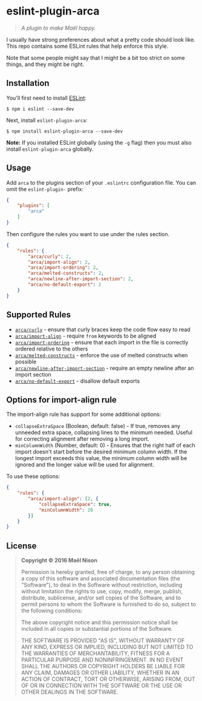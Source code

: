 # eslint-plugin-arca

> *A plugin to make Maël happy.*

I usually have strong preferences about what a pretty code should look like. This repo contains some ESLint rules that help enforce this style.

Note that some people might say that I might be a bit too strict on some things, and they might be right.

## Installation

You'll first need to install [ESLint](http://eslint.org):

```
$ npm i eslint --save-dev
```

Next, install `eslint-plugin-arca`:

```
$ npm install eslint-plugin-arca --save-dev
```

**Note:** If you installed ESLint globally (using the `-g` flag) then you must also install `eslint-plugin-arca` globally.

## Usage

Add `arca` to the plugins section of your `.eslintrc` configuration file. You can omit the `eslint-plugin-` prefix:

```json
{
    "plugins": [
        "arca"
    ]
}
```


Then configure the rules you want to use under the rules section.

```json
{
    "rules": {
        "arca/curly": 2,
        "arca/import-align": 2,
        "arca/import-ordering": 2,
        "arca/melted-constructs": 2,
        "arca/newline-after-import-section": 2,
        "arca/no-default-export": 2
    }
}
```

## Supported Rules

* [`arca/curly`](https://github.com/arcanis/eslint-plugin-arca/blob/master/docs/rules/curly.md) - ensure that curly braces keep the code flow easy to read
* [`arca/import-align`](https://github.com/arcanis/eslint-plugin-arca/blob/master/docs/rules/import-align.md) - require `from` keywords to be aligned
* [`arca/import-ordering`](https://github.com/arcanis/eslint-plugin-arca/blob/master/docs/rules/import-ordering.md) - ensure that each import in the file is correctly ordered relative to the others
* [`arca/melted-constructs`](https://github.com/arcanis/eslint-plugin-arca/blob/master/docs/rules/melted-constructs.md) - enforce the use of melted constructs when possible
* [`arca/newline-after-import-section`](https://github.com/arcanis/eslint-plugin-arca/blob/master/docs/rules/newline-after-var.md) - require an empty newline after an import section
* [`arca/no-default-export`](https://github.com/arcanis/eslint-plugin-arca/blob/master/docs/rules/no-default-export.md) - disallow default exports

## Options for import-align rule

The import-align rule has support for some additional options:

- `collapseExtraSpace` (Boolean, default: false) - If true, removes any unneeded extra space, collapsing lines to the minimum needed. Useful for correcting alignment after removing a long import.
- `minColumnWidth` (Number, default: 0) - Ensures that the right half of each import doesn't start before the desired minimum column width. If the longest import exceeds this value, the minimum column width will be ignored and the longer value will be used for alignment.

To use these options:

```json
{
    "rules": {
        "arca/import-align": [2, {
            "collapseExtraSpace": true,
            "minColumnWidth": 20
        }]
    }
}
```

## License

> **Copyright © 2016 Maël Nison**
>
> Permission is hereby granted, free of charge, to any person obtaining a copy of this software and associated documentation files (the "Software"), to deal in the Software without restriction, including without limitation the rights to use, copy, modify, merge, publish, distribute, sublicense, and/or sell copies of the Software, and to permit persons to whom the Software is furnished to do so, subject to the following conditions:
>
> The above copyright notice and this permission notice shall be included in all copies or substantial portions of the Software.
>
> THE SOFTWARE IS PROVIDED "AS IS", WITHOUT WARRANTY OF ANY KIND, EXPRESS OR IMPLIED, INCLUDING BUT NOT LIMITED TO THE WARRANTIES OF MERCHANTABILITY, FITNESS FOR A PARTICULAR PURPOSE AND NONINFRINGEMENT. IN NO EVENT SHALL THE AUTHORS OR COPYRIGHT HOLDERS BE LIABLE FOR ANY CLAIM, DAMAGES OR OTHER LIABILITY, WHETHER IN AN ACTION OF CONTRACT, TORT OR OTHERWISE, ARISING FROM, OUT OF OR IN CONNECTION WITH THE SOFTWARE OR THE USE OR OTHER DEALINGS IN THE SOFTWARE.
